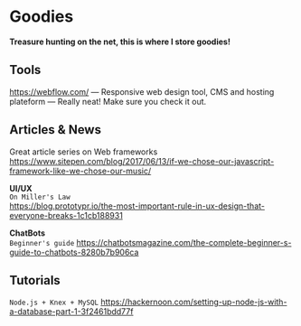 # Goodies
**Treasure hunting on the net, this is where I store goodies!**  
## Tools
https://webflow.com/ — Responsive web design tool, CMS and hosting plateform — Really neat! Make sure you check it out. 

## Articles & News
Great article series on Web frameworks
https://www.sitepen.com/blog/2017/06/13/if-we-chose-our-javascript-framework-like-we-chose-our-music/

**UI/UX**  
`On Miller's Law`   
https://blog.prototypr.io/the-most-important-rule-in-ux-design-that-everyone-breaks-1c1cb188931

**ChatBots**  
`Beginner's guide`
https://chatbotsmagazine.com/the-complete-beginner-s-guide-to-chatbots-8280b7b906ca

## Tutorials
``Node.js + Knex + MySQL``
https://hackernoon.com/setting-up-node-js-with-a-database-part-1-3f2461bdd77f
